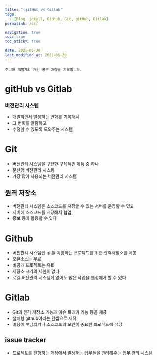 ```yaml
---
title: "💡gitHub vs Gitlab"
tags:
  - [Blog, jekyll, Github, Git, gitHub, Gitlab]
permalink: /cs/

navigation: true
toc: true
toc_sticky: true

date: 2021-06-30
last_modified_at: 2021-06-30
---
```


`주니어 개발자의 개인 공부 과정을 기록합니다.`

# gitHub vs Gitlab

### 버전관리 시스템

- 개발하면서 발생하는 변화를 기록해서
- 그 변화를 열람하고
- 수정할 수 있도록 도와주는 시스템

# Git

- 버전관리 시스템을 구현한 구체적인 제품 중 하나
- 분산형 버전관리 시스템
- 가장 많이 사용되는 버전관리 시스템

## 원격 저장소

- 버전관리 시스템은 소스코드를 저장할 수 있는 서버를 운영할 수 있고
- 서버에 소스코드를 저장해서 협업,
- 홍보 등에 활용할 수 있다

# Github

- 버전관리 시스템인 git을 이용하는 프로젝트를 위한 원격저장소를 제공
- 오픈소스는 무료
- 비공개 프로젝트는 유료
- 저장소 크기의 제한이 없다
- 로컬 버전관리 시스템이 없어도 많은 작업을 웹상에서 할 수 있다

# Gitlab

- Git의 원격 저장소 기능과 이슈 트래커 기능 등을 제공
- 설치형 github이라는 컨셉으로 제작
- 비용이 부담되거나 소스코드의 보안이 중요한 프로젝트에 적당

## issue tracker

- 프로젝트를 진행하는 과정에서 발생하는 업무들을 관리해주는 업무 관리 시스템
